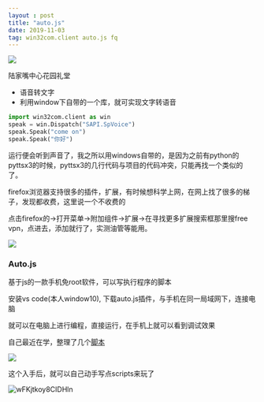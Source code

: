 ```yaml
---
layout : post
title: "auto.js"
date: 2019-11-03
tag: win32com.client auto.js fq
---
```


![](http://www.bigbai.fun/img/D9CCB21012E750C31F000BF5EFCDDBC8.jpg)

陆家嘴中心花园礼堂

- 语音转文字
- 利用window下自带的一个库，就可实现文字转语音

```python
import win32com.client as win
speak = win.Dispatch("SAPI.SpVoice")
speak.Speak("come on")
speak.Speak("你好")
```

运行便会听到声音了，我之所以用windows自带的，是因为之前有python的pyttsx3的时候，pyttsx3的几行代码与项目的代码冲突，只能再找一个类似的了。

firefox浏览器支持很多的插件，扩展，有时候想科学上网，在网上找了很多的梯子，发现都收费，这里说一个不收费的

点击firefox的->打开菜单->附加组件->扩展->在寻找更多扩展搜索框那里搜free vpn，点进去，添加就行了，实测油管等能用。

![](http://www.bigbai.fun/img/20191027094722.png)

### Auto.js

基于js的一款手机免root软件，可以写执行程序的脚本

安装vs code(本人window10), 下载auto.js插件，与手机在同一局域网下，连接电脑

就可以在电脑上进行编程，直接运行，在手机上就可以看到调试效果

自己最近在学，整理了几个[脚本](https://github.com/elijahbai/auto.js-scripts)

![](http://www.bigbai.fun/img/22A33D8809609EDB207A45F107A946F6.jpg)

这个入手后，就可以自己动手写点scripts来玩了

![wFKjtkoy8CIDHln](https://i.loli.net/2019/10/30/wFKjtkoy8CIDHln.gif)

